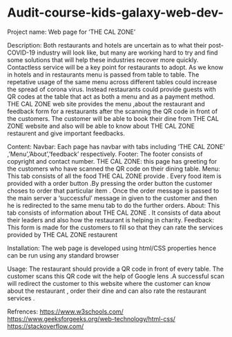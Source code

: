 # Audit-course-kids-galaxy-web-dev-

Project name: Web page for ‘THE CAL ZONE’


Description: Both restaurants and hotels are uncertain as to what their post-COVID-19 industry will look like, but many are working hard to try and find some solutions that will help these industries recover more quickly. Contactless service will be a key point for restaurants to adopt. As we know in hotels and in restaurants menu is passed from table to table. The repetative usage of the same menu across different tables could increase the spread of corona virus.  Instead restaurants could provide guests with QR codes at the table that act as both a menu and as a payment method.  THE CAL ZONE  web site provides  the menu ,about the restaurant and feedback form for a restaurants after the scanning the QR code in front of the customers. The customer will be able to book their dine from THE CAL ZONE website and also will be able to know about THE CAL ZONE restaurent and give important feedbacks. 


Content:
Navbar: Each page has navbar with tabs including ‘THE CAL ZONE’ ,’Menu’,’About’,’feedback’ respectively.
Footer: The footer consists of copyright and contact number.
THE CAL ZONE: this page has greeting for the customers who have scanned the QR code on their dining table.
Menu: This tab consists of all the food THE CAL ZONE provide . Every food item is provided with a order button .By pressing the order button the customer choses to order that particular item . Once the order message is passed to the main server a ‘successful’ message in given to the customer and then he is redirected to the same menu tab to do the further orders.
About: This tab consists of information about THE CAL ZONE . It consists of data about their leaders and also how the restaurant is helping in charity.
Feedback: This form is made for the customers to fill so that they can rate the services provided by THE CAL ZONE restaurent


Installation: The web page is developed using html/CSS properties hence can be run using any standard  browser


Usage: The restaurant should provide a QR code in front of every table. The customer scans this QR code wit the help of Google lens .A successful scan will redirect the customer to this website where the customer can know about the restaurant , order their dine and can also rate the restaurant services .


Refrences: https://www.w3schools.com/
           https://www.geeksforgeeks.org/web-technology/html-css/
           https://stackoverflow.com/




















